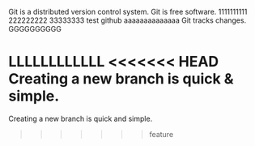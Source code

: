 Git is a distributed version control system.
Git is free software.
1111111111
222222222
33333333
test github
aaaaaaaaaaaaaa
Git tracks changes.
GGGGGGGGGG

LLLLLLLLLLLL
<<<<<<< HEAD
Creating a new branch is quick & simple.
=======
Creating a new branch is quick and simple.
>>>>>>> feature
